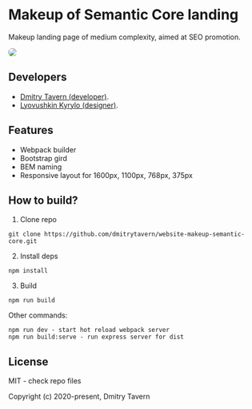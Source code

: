 # Makeup of Semantic Core landing

Makeup landing page of medium complexity, aimed at SEO promotion.

<img src="https://github.com/dmitrytavern/website-makeup-semantic-core/releases/latest/download/screenshot.png" style="border-radius: 6px" />

## Developers

- [Dmitry Tavern (developer)](https://github.com/dmitrytavern).
- [Lyovushkin Kyrylo (designer)](https://www.instagram.com/k.lyovushkin/).

## Features

- Webpack builder
- Bootstrap gird
- BEM naming
- Responsive layout for 1600px, 1100px, 768px, 375px

## How to build?

1. Clone repo

```
git clone https://github.com/dmitrytavern/website-makeup-semantic-core.git
```

2. Install deps

```
npm install
```

3. Build

```
npm run build
```

Other commands:

```
npm run dev - start hot reload webpack server
npm run build:serve - run express server for dist
```

## License

MIT - check repo files

Copyright (c) 2020-present, Dmitry Tavern
